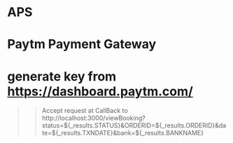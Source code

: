 # APS
# Paytm Payment Gateway
# generate key from https://dashboard.paytm.com/


>> Accept request at 
>> CallBack to http://localhost:3000/viewBooking?status=${_results.STATUS}&ORDERID=${_results.ORDERID}&date=${_results.TXNDATE}&bank=${_results.BANKNAME}

